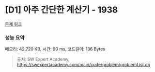# [D1] 아주 간단한 계산기 - 1938 

[문제 링크](https://swexpertacademy.com/main/code/problem/problemDetail.do?contestProbId=AV5PjsYKAMIDFAUq) 

### 성능 요약

메모리: 42,720 KB, 시간: 90 ms, 코드길이: 136 Bytes



> 출처: SW Expert Academy, https://swexpertacademy.com/main/code/problem/problemList.do
